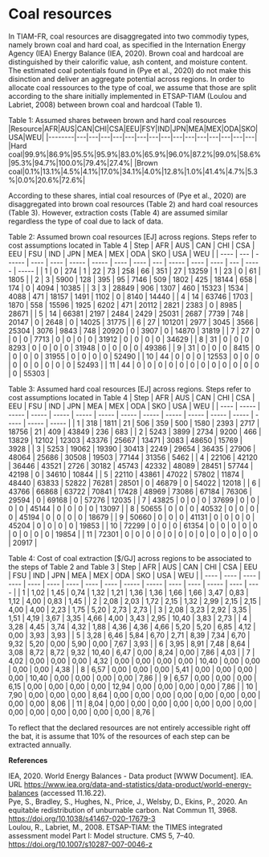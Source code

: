 # Coal resources

In TIAM-FR, coal resources are disaggregated into two commodiy types, namely brown coal and hard coal, as specified in the Internation Energy Agency (IEA) Energy Balance (IEA, 2020). Brown coal and hardcoal are distinguished by their calorific value, ash content, and moisture content. The estimated coal potentials found in (Pye et al., 2020) do not make this disinction and deliver an aggregate potential across regions. In order to allocate coal ressources to the type of coal, we assume that those are split according to the share initially implemented in ETSAP-TIAM (Loulou and Labriet, 2008) between brown coal and hardcoal (Table 1).

Table 1: Assumed shares between brown and hard coal resources
|Resource|AFR|AUS|CAN|CHI|CSA|EEU|FSY|IND|JPN|MEA|MEX|ODA|SKO|USA|WEU|
|--------|---|---|---|---|---|---|---|---|---|---|---|---|---|---|---|
|Hard coal|99.9%|86.9%|95.5%|95.9%|83.0%|65.9%|96.0%|87.2%|99.0%|58.6%|95.3%|94.7%|100.0%|79.4%|27.4%|
|Brown coal|0.1%|13.1%|4.5%|4.1%|17.0%|34.1%|4.0%|12.8%|1.0%|41.4%|4.7%|5.3%|0.0%|20.6%|72.6%|

According to these shares, intial coal resources of (Pye et al., 2020) are disaggregated into brown coal resources (Table 2) and hard coal resources (Table 3). However, extraction costs (Table 4) are assumed similar regardless the type of coal due to lack of data.

Table 2: Assumed brown coal resources \[EJ\] across regions. Steps refer to cost assumptions located in Table 4
| Step | AFR | AUS    | CAN  | CHI  | CSA   | EEU   | FSU  | IND  | JPN | MEA   | MEX  | ODA  | SKO | USA   | WEU   |
| ---- | --- | ------ | ---- | ---- | ----- | ----- | ---- | ---- | --- | ----- | ---- | ---- | --- | ----- | ----- |
| 1    | 0   | 274    | 1    | 22   | 73    | 258   | 66   | 351  | 27  | 13259 | 1    | 23   | 0   | 61    | 1805  |
| 2    | 3   | 5900   | 128  | 395  | 95    | 7146  | 509  | 1802 | 425 | 18144 | 658  | 174  | 0   | 4094  | 10385 |
| 3    | 3   | 28849  | 906  | 1307 | 460   | 15323 | 1534 | 4088 | 471 | 18157 | 1491 | 1102 | 0   | 8140  | 14440 |
| 4    | 14  | 63746  | 1703 | 1870 | 558   | 15596 | 1925 | 6202 | 471 | 20112 | 2821 | 2383 | 0   | 8985  | 28671 |
| 5    | 14  | 66381  | 2197 | 2484 | 2429  | 25031 | 2687 | 7739 | 748 | 20147 | 0    | 2648 | 0   | 14025 | 31775 |
| 6    | 27  | 101201 | 2977 | 3045 | 3566  | 25304 | 3076 | 9843 | 748 | 20920 | 0    | 3907 | 0   | 14870 | 31819 |
| 7    | 27  | 0      | 0    | 0    | 7713  | 0     | 0    | 0    | 0   | 31912 | 0    | 0    | 0   | 0     | 34629 |
| 8    | 31  | 0      | 0    | 0    | 8293  | 0     | 0    | 0    | 0   | 31948 | 0    | 0    | 0   | 0     | 49386 |
| 9    | 31  | 0      | 0    | 0    | 8415  | 0     | 0    | 0    | 0   | 31955 | 0    | 0    | 0   | 0     | 52490 |
| 10   | 44  | 0      | 0    | 0    | 12553 | 0     | 0    | 0    | 0   | 0     | 0    | 0    | 0   | 0     | 52493 |
| 11   | 44  | 0      | 0    | 0    | 0     | 0     | 0    | 0    | 0   | 0     | 0    | 0    | 0   | 0     | 55303 |

Table 3: Assumed hard coal resources \[EJ\] across regions. Steps refer to cost assumptions located in Table 4
| Step | AFR   | AUS   | CAN   | CHI   | CSA   | EEU   | FSU   | IND   | JPN   | MEA   | MEX   | ODA   | SKO   | USA   | WEU   |
| ---- | ----- | ----- | ----- | ----- | ----- | ----- | ----- | ----- | ----- | ----- | ----- | ----- | ----- | ----- | ----- |
| 1    | 318   | 1811  | 21    | 506   | 359   | 500   | 1580  | 2393  | 2717  | 18756 | 21    | 409   | 43849 | 236   | 683   |
| 2    | 5243  | 3899  | 2734  | 9200  | 466   | 13829 | 12102 | 12303 | 43376 | 25667 | 13471 | 3083  | 48650 | 15769 | 3928  |
| 3    | 5253  | 19062 | 19390 | 30413 | 2249  | 29654 | 36435 | 27906 | 48064 | 25686 | 30508 | 19503 | 77144 | 31356 | 5462  |
| 4    | 22106 | 42120 | 36446 | 43521 | 2726  | 30182 | 45743 | 42332 | 48089 | 28451 | 57744 | 42198 | 0     | 34610 | 10844 |
| 5    | 22110 | 43861 | 47022 | 57802 | 11874 | 48440 | 63833 | 52822 | 76281 | 28501 | 0     | 46879 | 0     | 54022 | 12018 |
| 6    | 43766 | 66868 | 63722 | 70841 | 17428 | 48969 | 73086 | 67184 | 76306 | 29594 | 0     | 69168 | 0     | 57276 | 12035 |
| 7    | 43825 | 0     | 0     | 0     | 37699 | 0     | 0     | 0     | 0     | 45144 | 0     | 0     | 0     | 0     | 13097 |
| 8    | 50655 | 0     | 0     | 0     | 40532 | 0     | 0     | 0     | 0     | 45194 | 0     | 0     | 0     | 0     | 18679 |
| 9    | 50660 | 0     | 0     | 0     | 41131 | 0     | 0     | 0     | 0     | 45204 | 0     | 0     | 0     | 0     | 19853 |
| 10   | 72299 | 0     | 0     | 0     | 61354 | 0     | 0     | 0     | 0     | 0     | 0     | 0     | 0     | 0     | 19854 |
| 11   | 72301 | 0     | 0     | 0     | 0     | 0     | 0     | 0     | 0     | 0     | 0     | 0     | 0     | 0     | 20917 |

Table 4: Cost of coal extraction \[$/GJ\] across regions to be associated to the steps of Table 2 and Table 3
| Step | AFR  | AUS  | CAN  | CHI  | CSA  | EEU  | FSU  | IND  | JPN   | MEA   | MEX  | ODA  | SKO   | USA  | WEU  |
| ---- | ---- | ---- | ---- | ---- | ---- | ---- | ---- | ---- | ----- | ----- | ---- | ---- | ----- | ---- | ---- |
| 1    | 1,02 | 1,45 | 0,74 | 1,32 | 1,21 | 1,36 | 1,36 | 1,66 | 1,66  | 3,47  | 0,83 | 1,12 | 4,00  | 0,83 | 1,45 |
| 2    | 2,08 | 2,03 | 1,72 | 2,15 | 1,32 | 2,99 | 2,15 | 2,15 | 4,00  | 4,00  | 2,23 | 1,75 | 5,20  | 2,73 | 2,73 |
| 3    | 2,08 | 3,23 | 2,92 | 3,35 | 1,51 | 4,19 | 3,67 | 3,35 | 4,66  | 4,00  | 3,43 | 2,95 | 10,40 | 3,83 | 2,73 |
| 4    | 3,28 | 4,45 | 3,74 | 4,32 | 1,88 | 4,36 | 4,36 | 4,66 | 5,20  | 5,20  | 6,85 | 4,12 | 0,00  | 3,93 | 3,93 |
| 5    | 3,28 | 6,46 | 5,84 | 6,70 | 2,71 | 8,39 | 7,34 | 6,70 | 9,32  | 5,20  | 0,00 | 5,90 | 0,00  | 7,67 | 3,93 |
| 6    | 3,95 | 8,91 | 7,48 | 8,64 | 3,08 | 8,72 | 8,72 | 9,32 | 10,40 | 6,47  | 0,00 | 8,24 | 0,00  | 7,86 | 4,03 |
| 7    | 4,02 | 0,00 | 0,00 | 0,00 | 4,32 | 0,00 | 0,00 | 0,00 | 0,00  | 10,40 | 0,00 | 0,00 | 0,00  | 0,00 | 4,38 |
| 8    | 6,57 | 0,00 | 0,00 | 0,00 | 5,41 | 0,00 | 0,00 | 0,00 | 0,00  | 10,40 | 0,00 | 0,00 | 0,00  | 0,00 | 7,86 |
| 9    | 6,57 | 0,00 | 0,00 | 0,00 | 6,15 | 0,00 | 0,00 | 0,00 | 0,00  | 12,94 | 0,00 | 0,00 | 0,00  | 0,00 | 7,86 |
| 10   | 7,90 | 0,00 | 0,00 | 0,00 | 8,64 | 0,00 | 0,00 | 0,00 | 0,00  | 0,00  | 0,00 | 0,00 | 0,00  | 0,00 | 8,06 |
| 11   | 8,04 | 0,00 | 0,00 | 0,00 | 0,00 | 0,00 | 0,00 | 0,00 | 0,00  | 0,00  | 0,00 | 0,00 | 0,00  | 0,00 | 8,76 |

To reflect that the declared resources are not entirely accessible right off the bat, it is assume that 10% of the resources of each step can be extracted annually.

**References**

IEA, 2020. World Energy Balances - Data product [WWW Document]. IEA. URL https://www.iea.org/data-and-statistics/data-product/world-energy-balances (accessed 11.16.22).  
Pye, S., Bradley, S., Hughes, N., Price, J., Welsby, D., Ekins, P., 2020. An equitable redistribution of unburnable carbon. Nat Commun 11, 3968. https://doi.org/10.1038/s41467-020-17679-3  
Loulou, R., Labriet, M., 2008. ETSAP-TIAM: the TIMES integrated assessment model Part I: Model structure. CMS 5, 7–40. https://doi.org/10.1007/s10287-007-0046-z
